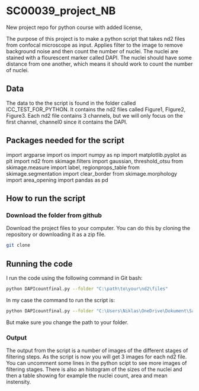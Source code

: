 # SC00039_project_NB
New project repo for python course with added license,

The purpose of this project is to make a python script that takes nd2 files from confocal microscope as input. Applies filter to the image to remove background noise and then count the number of nuclei.
The nuclei are stained with a flourescent marker called DAPI. The nuclei should have some distance from one another, which means it should work to count the number of nuclei.



## Data
The data to the the script is found in the folder called ICC_TEST_FOR_PYTHON. It contains the nd2 files called Figure1, FIgure2, Figure3. Each nd2 file contains 3 channels, but we will only focus on the first channel, channel0 since it contains the DAPI.

## Packages needed for the script
import argparse
import os
import numpy as np
import matplotlib.pyplot as plt
import nd2
from skimage.filters import gaussian, threshold_otsu
from skimage.measure import label, regionprops_table
from skimage.segmentation import clear_border
from skimage.morphology import area_opening
import pandas as pd

## How to run the script
### Download the folder from github
Download the project files to your computer. You can do this by cloning the repository or downloading it as a zip file.
```bash
git clone 
```

## Running the code 
I run the code using the following command in Git bash:
```bash
python DAPIcountfinal.py --folder "C:\path\to\your\nd2\files"
```
In my case the command to run the script is: 
```bash
python DAPIcountfinal.py --folder "C:\Users\Niklas\OneDrive\Dokument\Sahlgrenska\Courses\python_for_biologists_SC00039\SC00039_project_NB\ICC_TEST_FOR_PYTHON"
```
But make sure you change the path to your folder. 





### Output
The output from the script is a number of images of the different stages of filtering steps. As the script is now you will get 3 images for each nd2 file. You can uncomment some lines in the python scipt to see more images of filtering stages.
There is also an histogram of the sizes of the nuclei and then a table showing for example the nuclei count, area and mean instensity.


